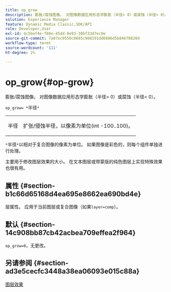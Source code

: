 ```yaml
---
title: op_grow
description: 膨胀/腐蚀图像。 对图像数据应用形态学膨胀（半径> 0）或腐蚀（半径< 0）。
solution: Experience Manager
feature: Dynamic Media Classic,SDK/API
role: Developer,User
exl-id: 4c5bef4e-f80e-454d-8e93-30bf33d7ec9e
source-git-commit: 7a07ec9550c0685c908191dd6806d5b84678820d
workflow-type: tm+mt
source-wordcount: '111'
ht-degree: 2%

---
```


# op_grow{#op-grow}

膨胀/腐蚀图像。 对图像数据应用形态学膨胀（半径> 0）或腐蚀（半径&lt; 0）。

`op_grow= *`半径`*`

<table id="simpletable_3BAA4523D29E447FA7A4C9009B3E8344"> 
 <tr class="strow"> 
  <td class="stentry"> <p><span class="codeph"><span class="varname">半径</span></span> </p> </td> 
  <td class="stentry"> <p>扩张/侵蚀半径，以像素为单位(int -100..100)。 </p></td> 
 </tr> 
</table>

`*`半径`*`以相对于复合图像的像素为单位。 如果图像是彩色的，则每个组件单独进行处理。

主要用于修改图层效果的大小。 在文本图层或带蒙版的纯色图层上实现特殊效果也很有用。

## 属性 {#section-b1c66d65168d4ea695e8662ea690bd4e}

层属性。 应用于当前图层或复合图像（如果`layer=comp`）。

## 默认 {#section-14c908bb87cb42acbea709effea2f964}

`op_grow=0`，无更改。

## 另请参阅 {#section-ad3e5cecfc3448a38ea06093e015c88a}

[图层效果](../../../../../is-api/http-ref/image-serving-api-ref/c-http-protocol-reference/c-syntax-and-features/r-layer-effects.md#reference-82a6b5311b3d4471ad2799adb3b2201c)
